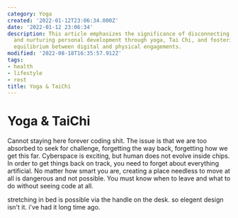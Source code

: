 ```yaml
---
category: Yoga
created: '2022-01-12T23:06:34.000Z'
date: '2022-01-12 23:06:34'
description: This article emphasizes the significance of disconnecting from technology
  and nurturing personal development through yoga, Tai Chi, and fostering a healthy
  equilibrium between digital and physical engagements.
modified: '2022-08-18T16:35:57.912Z'
tags:
- health
- lifestyle
- rest
title: Yoga & TaiChi
---
```


# Yoga & TaiChi

Cannot staying here forever coding shit. The issue is that we are too absorbed to seek for challenge, forgetting the way back, forgetting how we get this far.
Cyberspace is exciting, but human does not evolve inside chips. In order to get things back on track, you need to forget about everything artificial.
No matter how smart you are, creating a place  needless to  move at all is dangerous and not possible. You must know when to leave and what to do without seeing code at all.

stretching in bed is possible via the handle on the desk. so elegent design isn't it. i've had it long time ago.
